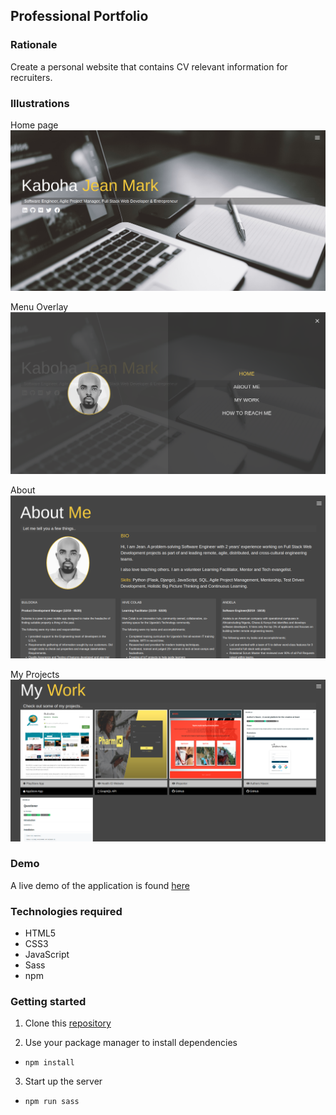 ## Professional Portfolio

### Rationale

Create a personal website that contains CV relevant information for recruiters.

### Illustrations
Home page
<img src="dist/img/home.png">

Menu Overlay
<img src="dist/img/menu.png">

About
<img src="dist/img/about.png">

My Projects
<img src="dist/img/work.png">

### Demo
A live demo of the application is found [here](https://kabohajeanmark.github.io/my-portfolio/)

### Technologies required
- HTML5
- CSS3
- JavaScript
- Sass
- npm 

### Getting started
1. Clone this [repository](https://kabohajeanmark.github.io/my-portfolio/)

2. Use your package manager to install dependencies
- `npm install`

3. Start up the server
- `npm run sass`
